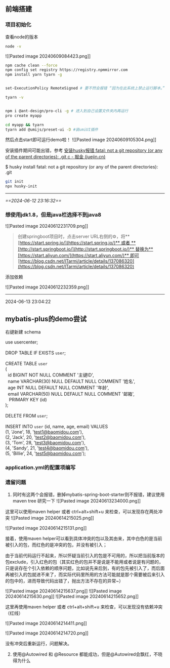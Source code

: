 
## 前端搭建

### 项目初始化

查看node的版本

```bash
node -v
```

![[Pasted image 20240609084423.png]]

```bash
npm cache clean --force
npm config set registry https://registry.npmmirror.com
npm install yarn tyarn -g


set-ExecutionPolicy RemoteSigned # 要不然会报错 “因为在此系统上禁止运行脚本。”

tyarn -v


npm i @ant-design/pro-cli -g # 进入到自己设置文件夹内再运行
pro create myapp

cd myapp && tyarn
tyarn add @umijs/preset-ui -D #装umiUI插件
```

然后点击start即可运行demo啦！
![[Pasted image 20240609105304.png]]

安装插件期间可能出错，参考
[安装husky报错 fatal: not a git repository (or any of the parent directories): .git c - 掘金 (juejin.cn)](https://juejin.cn/post/7077455750171197453)

$ husky install
fatal: not a git repository (or any of the parent directories): .git

```bash
git init
npx husky-init
```

---
_==2024-06-12 23:16:32==_

### 想使用jdk1.8，但是java栏选择不到java8

![[Pasted image 20240612231709.png]]

> 创建springboot项目时，点击server URL右侧的⚙，将**[https://start.spring.io/](https://start.spring.io/)** 或者 **[http://start.springboot.io/](http://start.springboot.io/)** 替换为**[https://start.aliyun.com/](https://start.aliyun.com/)** 即可 [https://blog.csdn.net/ITarmi/article/details/137086320](https://blog.csdn.net/ITarmi/article/details/137086320)

添加依赖

![[Pasted image 20240612232359.png]]

---

2024-06-13 23:04:22

## mybatis-plus的demo尝试

右键新建 schema

use usercenter;    
    
DROP TABLE IF EXISTS `user`;    
    
CREATE TABLE `user`    
(    
    id BIGINT NOT NULL COMMENT '主键ID',    
    name VARCHAR(30) NULL DEFAULT NULL COMMENT '姓名',    
    age INT NULL DEFAULT NULL COMMENT '年龄',    
    email VARCHAR(50) NULL DEFAULT NULL COMMENT '邮箱',    
    PRIMARY KEY (id)    
);    
    
DELETE FROM `user`;    
    
INSERT INTO `user` (id, name, age, email) VALUES    
(1, 'Jone', 18, 'test1@baomidou.com'),    
(2, 'Jack', 20, 'test2@baomidou.com'),    
(3, 'Tom', 28, 'test3@baomidou.com'),    
(4, 'Sandy', 21, 'test4@baomidou.com'),    
(5, 'Billie', 24, 'test5@baomidou.com');

### application.yml的配置项编写

### 遗留问题

1. 同时有这两个会报错，删掉mybatis-spring-boot-starter则不报错，建议使用maven tree 研究一下 ![[Pasted image 20240613234000.png]]
    

这里可以使用maven helper 或者 ctrl+alt+shift+u 来检查，可以发现存在两处冲突 ![[Pasted image 20240614215025.png]]

![[Pasted image 20240614215131.png]]

接着，使用maven helper可以看到具体冲突的包以及其由来，其中白色的是当前被引入的包，而红色的是冲突的包，并没有被引入；

由于当前代码运行不起来，所以怀疑当前引入的包是不可用的，所以把当前版本的包exclude，引入红色的包（其实红色的包并不是说是不能用或者说是有问题的，只是说存在个引入依赖的顺序问题，比如说先来后到，有的包先被引入了，而后面再被引入的包就进不来了，而实际代码里所用的方法可能就是那个需要被后来引入的包中的，进而导致代码出错了，抛出方法不存在的异常~）

![[Pasted image 20240614215637.png]] ![[Pasted image 20240614215630.png]] ![[Pasted image 20240614215652.png]]

这里再使用maven helper 或者 ctrl+alt+shift+u 来检查，可以发现没有依赖冲突（红线）

![[Pasted image 20240614214411.png]]

![[Pasted image 20240614214720.png]]

没有冲突后重新运行，问题解决。

2. 使用@Autowired 和 @Resource 都能成功，但是@Autowired会飘红，不晓得为什么


